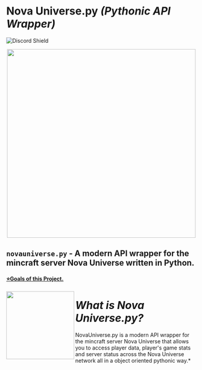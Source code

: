 # Nova Universe.py *(Pythonic API Wrapper)*

![Discord Shield](https://discordapp.com/api/guilds/692764975902752871/widget.png?style=shield)

<p align="center">
 <img src="https://user-images.githubusercontent.com/66202304/147414615-4a410681-0e02-41e3-88cd-3d28d4bf6898.png" width="500" />
</p>

## ``novauniverse.py`` - A modern API wrapper for the mincraft server Nova Universe written in Python.

#### __[⭐Goals of this Project.]()__

<p align="right">
 <img align="left" src="https://media.discordapp.net/attachments/710019553098465320/895037951443107860/Untitled_Artwork_4_1.png" width="180" />
 
 # *What is Nova Universe.py?*
 NovaUniverse.py is a modern API wrapper for the mincraft server Nova Universe that allows you to access player data, player's game stats and server status across the Nova Universe network all in a object oriented pythonic way.*
</p>
